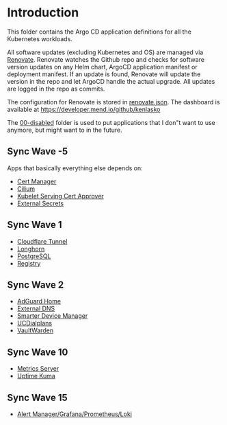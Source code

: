 # Introduction
This folder contains the Argo CD application definitions for all the Kubernetes workloads.

All software updates (excluding Kubernetes and OS) are managed via [Renovate](https://github.com/renovatebot/renovate). Renovate watches the Github repo and checks for software version updates on any Helm chart, ArgoCD application manifest or deployment manifest. If an update is found, Renovate will update the version in the repo and let ArgoCD handle the actual upgrade. All updates are logged in the repo as commits.

The configuration for Renovate is stored in [renovate.json](/renovate.json). The dashboard is available at https://developer.mend.io/github/kenlasko

The [00-disabled](/argocd-apps/00-disabled) folder is used to put applications that I don"t want to use anymore, but might want to in the future.

## Sync Wave -5
Apps that basically everything else depends on:
* [Cert Manager](/manifests/system/cert-manager)
* [Cilium](/manifests/network/cilium)
* [Kubelet Serving Cert Approver](https://github.com/alex1989hu/kubelet-serving-cert-approver)
* [External Secrets](/manifests/system/external-secrets)

## Sync Wave 1
* [Cloudflare Tunnel](/manifests/network/cloudflare-tunnel)
* [Longhorn](/manifests/system/longhorn)
* [PostgreSQL](/manifests/database/postgresql)
* [Registry](/manifests/system/registry)

## Sync Wave 2
* [AdGuard Home](/manifests/apps/adguard)
* [External DNS](/manifests/network/external-dns)
* [Smarter Device Manager](/manifests/system/smarter-device-manager)
* [UCDialplans](/manifests/apps/ucdialplans)
* [VaultWarden](/manifests/apps/vaultwarden)

## Sync Wave 10
* [Metrics Server](/manifests/system/metrics-server)
* [Uptime Kuma](/manifests/monitoring/uptime-kuma)

## Sync Wave 15
* [Alert Manager/Grafana/Prometheus/Loki](/manifests/monitoring/promstack)

